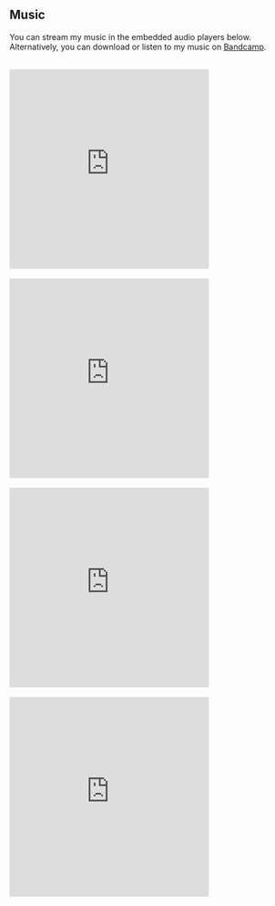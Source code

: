 <section class="content pCenter" markdown="1">

# Music
You can stream my music in the embedded audio players below. Alternatively, you can download or listen to my music on <a href="https://treenote.bandcamp.com" target="_blank">Bandcamp</a>. 

<div class="player">
	<div class="EmbeddedPlayer">
		<br>
		<iframe style="border: 0; width: 350px; height: 350px;" src="https://bandcamp.com/EmbeddedPlayer/album=3358771894/size=large/bgcol=333333/linkcol=ffffff/minimal=true/transparent=true/" seamless><a href="https://treenote.bandcamp.com/album/alone">Alone by Treenote</a></iframe>
		<br>
	</div>
	<div class="EmbeddedPlayer">
		<br>
		<iframe style="border: 0; width: 350px; height: 350px;" src="https://bandcamp.com/EmbeddedPlayer/album=3948618527/size=large/bgcol=333333/linkcol=ffffff/minimal=true/transparent=true/" seamless><a href="https://treenote.bandcamp.com/album/2012-2020-vol-3">2012-2020 (Vol.3) by Treenote</a></iframe>
		<br>
	</div>
	<div class="EmbeddedPlayer">
		<br>
		<iframe style="border: 0; width: 350px; height: 350px;" src="https://bandcamp.com/EmbeddedPlayer/album=3170814945/size=large/bgcol=333333/linkcol=ffffff/minimal=true/transparent=true/" seamless><a href="https://treenote.bandcamp.com/album/2012-2020-vol-2">2012-2020 (Vol.2) by Treenote</a></iframe>
		<br>
	</div>
	<div class="EmbeddedPlayer">
		<br>
		<iframe style="border: 0; width: 350px; height: 350px;" src="https://bandcamp.com/EmbeddedPlayer/album=3721682800/size=large/bgcol=333333/linkcol=ffffff/minimal=true/transparent=true/" seamless><a href="https://treenote.bandcamp.com/album/2012-2020-vol-1">2012-2020 (Vol.1) by Treenote</a></iframe>
	</div>
</div>
</section>